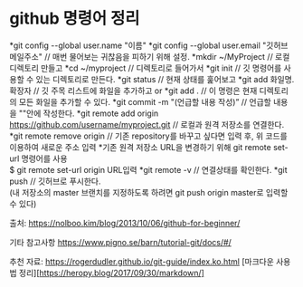 github 명령어 정리
=================

*git config --global user.name "이름"
*git config --global user.email "깃허브 메일주소" // 매번 물어보는 귀찮음을 피하기 위해 설정.
*mkdir ~/MyProject   // 로컬 디렉토리 만들고
*cd ~/myproject      // 디렉토리로 들어가서
*git init            // 깃 명령어를 사용할 수 있는 디렉토리로 만든다.
*git status          // 현재 상태를 훑어보고
*git add 화일명.확장자  // 깃 주목 리스트에 화일을 추가하고 or
*git add .           // 이 명령은 현재 디렉토리의 모든 화일을 추가할 수 있다.
*git commit -m "(언급할 내용 작성)” // 언급할 내용을 ""안에 작성한다.
*git remote add origin https://github.com/username/myproject.git // 로컬과 원격 저장소를 연결한다.
	*git remote remove origin // 기존 repository를 바꾸고 싶다면 입력 후, 위 코드를 이용하여 새로운 주소 입력
	*기존 원격 저장소 URL을 변경하기 위해 git remote set-url 명령어를 사용<br>$ git remote set-url origin URL입력
*git remote -v // 연결상태를 확인한다.
*git push // 깃허브로 푸시한다.<br>
(내 저장소의 master 브랜치를 지정하도록 하려면 git push origin master로 입력할 수 있다)


출처: https://nolboo.kim/blog/2013/10/06/github-for-beginner/


기타 참고사항
https://www.pigno.se/barn/tutorial-git/docs/#/

추천 자료: https://rogerdudler.github.io/git-guide/index.ko.html
[마크다운 사용법 정리][https://heropy.blog/2017/09/30/markdown/]

